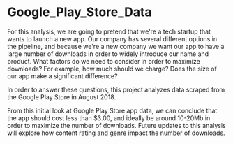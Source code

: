 # Google_Play_Store_Data

For this analysis, we are going to pretend that we're a tech startup that wants to launch a new app. Our company has several different options in the pipeline, and because we're a new company we want our app to have a large number of downloads in order to widely introduce our name and product. What factors do we need to consider in order to maximize downloads? For example, how much should we charge? Does the size of our app make a significant difference?

In order to answer these questions, this project analyzes data scraped from the Google Play Store in August 2018. 

From this initial look at Google Play Store app data, we can conclude that the app should cost less than \$3.00, and ideally be around 10-20Mb in order to maximize the number of downloads. Future updates to this analysis will explore how content rating and genre impact the number of downloads.
